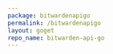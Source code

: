 ```yaml
---
package: bitwardenapigo
permalink: /bitwardenapigo
layout: goget
repo_name: bitwarden-api-go
---
```

